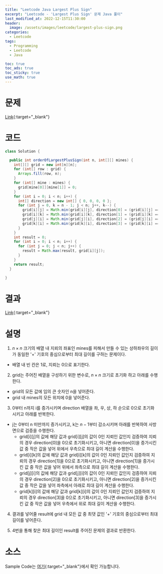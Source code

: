 ```yaml
---
title: "Leetcode Java Largest Plus Sign"
excerpt: "Leetcode - 'Largest Plus Sign' 문제 Java 풀이"
last_modified_at: 2022-12-15T11:30:00
header:
  image: /assets/images/leetcode/largest-plus-sign.png
categories:
  - Leetcode
tags:
  - Programming
  - Leetcode
  - Java

toc: true
toc_ads: true
toc_sticky: true
use_math: true
---
```

# 문제
[Link](https://leetcode.com/problems/largest-plus-sign){:target="_blank"}

# 코드
```java
class Solution {

  public int orderOfLargestPlusSign(int n, int[][] mines) {
    int[][] grid = new int[n][n];
    for (int[] row : grid) {
      Arrays.fill(row, n);
    }
    for (int[] mine : mines) {
      grid[mine[0]][mine[1]] = 0;
    }
    for (int i = 0; i < n; i++) {
      int[] direction = new int[] { 0, 0, 0, 0 };
      for (int j = 0, k = n - 1; j < n; j++, k--) {
        grid[i][j] = Math.min(grid[i][j], direction[0] = (grid[i][j] == 0 ? 0 : direction[0] + 1));
        grid[i][k] = Math.min(grid[i][k], direction[1] = (grid[i][k] == 0 ? 0 : direction[1] + 1));
        grid[j][i] = Math.min(grid[j][i], direction[2] = (grid[j][i] == 0 ? 0 : direction[2] + 1));
        grid[k][i] = Math.min(grid[k][i], direction[3] = (grid[k][i] == 0 ? 0 : direction[3] + 1));
      }
    }
    int result = 0;
    for (int i = 0; i < n; i++) {
      for (int j = 0; j < n; j++) {
        result = Math.max(result, grid[i][j]);
      }
    }
    return result;
  }

}
```

# 결과
[Link](https://leetcode.com/problems/largest-plus-sign/submissions/859948375/){:target="_blank"}

# 설명
1. $n \times n$ 크기의 배열 내 지뢰의 좌표인 mines를 피해서 만들 수 있는 상하좌우의 길이가 동일한 '+' 기호의 중심으로부터 최대 길이를 구하는 문제이다.
- 배열 내 빈 칸은 1로, 지뢰는 0으로 표기한다.

2. grid는 주어진 배열을 구성하기 위한 변수로, $n \times n$ 크기로 초기화 하고 아래를 수행한다.
- grid의 모든 값에 임의 큰 숫자인 n을 넣어준다.
- grid 내 mines의 모든 위치에 0을 넣어준다.

3. 0부터 n까지 i를 증가시키며 direction 배열을 좌, 우, 상, 하 순으로 0으로 초기화시키고 아래를 반복한다.
- j는 0부터 n 미만까지 증가시키고, k는 $n - 1$부터 감소시키며 아래를 반복하여 사방면으로 검증을 수행한다.
  - grid[i][j]의 값에 해당 값과 grid[i][j]의 값이 0인 지뢰인 값인지 검증하여 지뢰의 경우 direction[0]을 0으로 초기화시키고, 아니면 direction[0]을 증가시킨 값 중 작은 값을 넣어 위에서 우측으로 최대 길이 계산을 수행한다.
  - grid[i][k]의 값에 해당 값과 grid[i][k]의 값이 0인 지뢰인 값인지 검증하여 지뢰의 경우 direction[1]을 0으로 초기화시키고, 아니면 direction[1]을 증가시킨 값 중 작은 값을 넣어 위에서 좌측으로 최대 길이 계산을 수행한다.
  - grid[j][i]의 값에 해당 값과 grid[j][i]의 값이 0인 지뢰인 값인지 검증하여 지뢰의 경우 direction[2]을 0으로 초기화시키고, 아니면 direction[2]을 증가시킨 값 중 작은 값을 넣어 좌측에서 아래로 최대 길이 계산을 수행한다.
  - grid[k][i]의 값에 해당 값과 grid[k][i]의 값이 0인 지뢰인 값인지 검증하여 지뢰의 경우 direction[3]을 0으로 초기화시키고, 아니면 direction[3]을 증가시킨 값 중 작은 값을 넣어 우측에서 위로 최대 길이 계산을 수행한다.

4. 결과를 넣어줄 result에 grid 내 모든 값 중 최댓 값인 '+' 기호의 중심으로부터 최대 길이를 넣어준다.

5. 4번을 통해 찾은 최대 길이인 result를 주어진 문제의 결과로 반환한다.

# 소스
Sample Code는 [여기](https://github.com/GracefulSoul/leetcode/blob/master/src/main/java/gracefulsoul/problems/LargestPlusSign.java){:target="_blank"}에서 확인 가능합니다.
